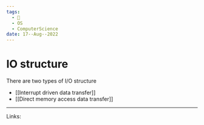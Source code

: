 ```yaml
---
tags:
  - 🌱
  - OS
  - ComputerScience 
date: 17--Aug--2022
---
```


# IO structure

There are two types of I/O structure
- [[Interrupt driven data transfer]]
- [[Direct memory access data transfer]]

---
Links: 